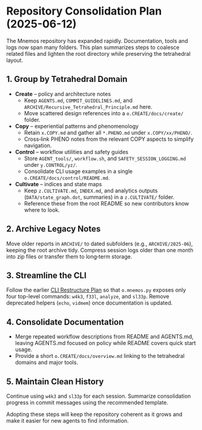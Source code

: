 # Repository Consolidation Plan (2025-06-12)

The Mnemos repository has expanded rapidly. Documentation, tools and logs now span many folders. This plan summarizes steps to coalesce related files and lighten the root directory while preserving the tetrahedral layout.

## 1. Group by Tetrahedral Domain

- **Create** – policy and architecture notes
  - Keep `AGENTS.md`, `COMMIT_GUIDELINES.md`, and `ARCHIVE/Recursive_Tetrahedral_Principle.md` here.
  - Move scattered design references into a `o.CREATE/docs/create/` folder.
- **Copy** – experiential patterns and phenomenology
  - Retain `x.COPY.md` and gather all `*.PHENO.md` under `x.COPY/xx/PHENO/`.
  - Cross‑link PHENO notes from the relevant COPY aspects to simplify navigation.
- **Control** – workflow utilities and safety guides
  - Store `AGENT_tools/`, `workflow.sh`, and `SAFETY_SESSION_LOGGING.md` under `y.CONTROL/yz/`.
  - Consolidate CLI usage examples in a single `o.CREATE/docs/control/README.md`.
- **Cultivate** – indices and state maps
  - Keep `z.CULTIVATE.md`, `INDEX.md`, and analytics outputs (`DATA/state_graph.dot`, summaries) in a `z.CULTIVATE/` folder.
  - Reference these from the root README so new contributors know where to look.

## 2. Archive Legacy Notes

Move older reports in `ARCHIVE/` to dated subfolders (e.g., `ARCHIVE/2025-06`), keeping the root archive tidy. Compress session logs older than one month into zip files or transfer them to long‑term storage.

## 3. Streamline the CLI

Follow the earlier [CLI Restructure Plan](CLI_RESTRUCTURE_PLAN_20250608.md) so that `o.mnemos.py` exposes only four top-level commands: `w4k3`, `f33l`, `analyze`, and `sl33p`. Remove deprecated helpers (`echo`, `vidmem`) once documentation is updated.

## 4. Consolidate Documentation

- Merge repeated workflow descriptions from README and AGENTS.md, leaving AGENTS.md focused on policy while README covers quick start usage.
- Provide a short `o.CREATE/docs/overview.md` linking to the tetrahedral domains and major tools.

## 5. Maintain Clean History

Continue using `w4k3` and `sl33p` for each session. Summarize consolidation progress in commit messages using the recommended template.

Adopting these steps will keep the repository coherent as it grows and make it easier for new agents to find information.

